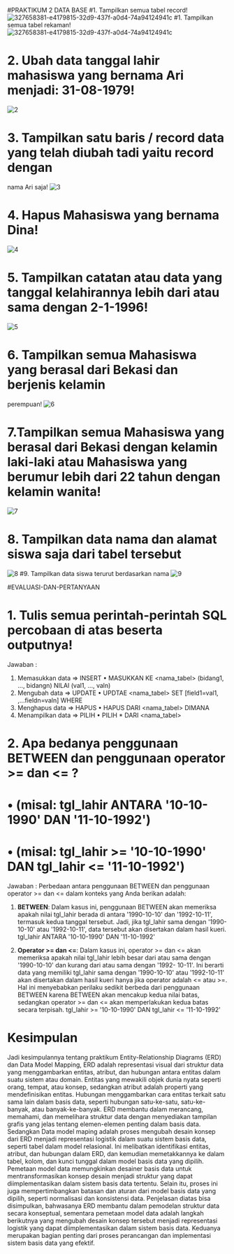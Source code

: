 #PRAKTIKUM 2 DATA BASE
#1. Tampilkan semua tabel record!
![327658381-e4179815-32d9-437f-a0d4-74a94124941c](https://github.com/firman00009999/heri-firman/assets/148558300/3df55edf-541e-4001-91a9-42076fe9abf2)
#1. Tampilkan semua tabel rekaman!
![327658381-e4179815-32d9-437f-a0d4-74a94124941c](https://github.com/firman00009999/heri-firman/assets/148558300/3df55edf-541e-4001-91a9-42076fe9abf2)
# 2. Ubah data tanggal lahir mahasiswa yang bernama Ari menjadi: 31-08-1979!
![2](https://github.com/firman00009999/heri-firman/assets/148558300/45c9d21c-37c1-47d9-ba4a-d6190ac22256)
# 3. Tampilkan satu baris / record data yang telah diubah tadi yaitu record dengan
nama Ari saja!
![3](https://github.com/firman00009999/heri-firman/assets/148558300/50c63ee4-9c31-4a77-ac76-d95d3f833c46)
# 4. Hapus Mahasiswa yang bernama Dina!
![4](https://github.com/firman00009999/heri-firman/assets/148558300/746373e3-49eb-4a64-bcaf-aaa387856048)
# 5. Tampilkan catatan atau data yang tanggal kelahirannya lebih dari atau sama dengan 2-1-1996!
![5](https://github.com/firman00009999/heri-firman/assets/148558300/6a387b3c-8c6f-4f3c-8a05-8d3c920b0300)
# 6. Tampilkan semua Mahasiswa yang berasal dari Bekasi dan berjenis kelamin
perempuan!
![6](https://github.com/firman00009999/heri-firman/assets/148558300/f108dd83-e2c3-4737-9ba5-8577bec70da1)
# 7.Tampilkan semua Mahasiswa yang berasal dari Bekasi dengan kelamin laki-laki atau Mahasiswa yang berumur lebih dari 22 tahun dengan kelamin wanita!
![7](https://github.com/firman00009999/heri-firman/assets/148558300/c589a6ee-8689-445c-a8c2-cb7928d6f074)
# 8. Tampilkan data nama dan alamat siswa saja dari tabel tersebut
![8](https://github.com/firman00009999/heri-firman/assets/148558300/c64ed929-41e1-4a29-a8ce-42eb3b58382a)
#9. Tampilkan data siswa terurut berdasarkan nama
![9](https://github.com/firman00009999/heri-firman/assets/148558300/eeba0d1b-f0bd-452f-bd04-543aa40ea40c)

#EVALUASI-DAN-PERTANYAAN
# 1. Tulis semua perintah-perintah SQL percobaan di atas beserta outputnya!
Jawaban :
1. Memasukkan data => INSERT
  • MASUKKAN KE <nama_tabel> (bidang1, ..., bidangn) NILAI (val1, ..., valn)
2. Mengubah data => UPDATE
  • UPDTAE <nama_tabel> SET [field1=val1, ,...fieldn=valn] WHERE <kondisi>
3. Menghapus data => HAPUS
  • HAPUS DARI <nama_tabel> DIMANA <kondisi>
4. Menampilkan data => PILIH
  • PILIH * DARI <nama_tabel>
# 2. Apa bedanya penggunaan BETWEEN dan penggunaan operator >= dan <= ?
# • (misal: tgl_lahir ANTARA '10-10-1990' DAN '11-10-1992')
# • (misal: tgl_lahir >= '10-10-1990' DAN tgl_lahir <= '11-10-1992')
Jawaban :
Perbedaan antara penggunaan BETWEEN dan penggunaan operator >= dan <= dalam konteks yang Anda berikan adalah:
1. **BETWEEN**: Dalam kasus ini, penggunaan BETWEEN akan memeriksa apakah nilai tgl_lahir berada di antara '1990-10-10' dan '1992-10-11', termasuk kedua tanggal tersebut. Jadi, jika tgl_lahir sama dengan '1990-10-10' atau '1992-10-11', data tersebut akan disertakan dalam hasil kueri.
   tgl_lahir ANTARA '10-10-1990' DAN '11-10-1992'
   
2. **Operator >= dan <=**: Dalam kasus ini, operator >= dan <= akan memeriksa apakah nilai tgl_lahir lebih besar dari atau sama dengan '1990-10-10' dan kurang dari atau sama dengan '1992- 10-11'. Ini berarti data yang memiliki tgl_lahir sama dengan '1990-10-10' atau '1992-10-11' akan disertakan dalam hasil kueri hanya jika operator adalah <= atau >=. Hal ini menyebabkan perilaku sedikit berbeda dari penggunaan BETWEEN karena BETWEEN akan mencakup kedua nilai batas, sedangkan operator >= dan <= akan memperlakukan kedua batas secara terpisah.
   tgl_lahir >= '10-10-1990' DAN tgl_lahir <= '11-10-1992'
# Kesimpulan
Jadi kesimpulannya tentang praktikum Entity-Relationship Diagrams (ERD) dan Data Model Mapping, ERD adalah representasi visual dari struktur data yang menggambarkan entitas, atribut, dan hubungan antara entitas dalam suatu sistem atau domain. Entitas yang mewakili objek dunia nyata seperti orang, tempat, atau konsep, sedangkan atribut adalah properti yang mendefinisikan entitas. Hubungan menggambarkan cara entitas terkait satu sama lain dalam basis data, seperti hubungan satu-ke-satu, satu-ke-banyak, atau banyak-ke-banyak. ERD membantu dalam merancang, memahami, dan memelihara struktur data dengan menyediakan tampilan grafis yang jelas tentang elemen-elemen penting dalam basis data.
Sedangkan Data model maping adalah proses mengubah desain konsep dari ERD menjadi representasi logistik dalam suatu sistem basis data, seperti tabel dalam model relasional. Ini melibatkan identifikasi entitas, atribut, dan hubungan dalam ERD, dan kemudian memetakkannya ke dalam tabel, kolom, dan kunci tunggal dalam model basis data yang dipilih. Pemetaan model data memungkinkan desainer basis data untuk mentransformasikan konsep desain menjadi struktur yang dapat diimplementasikan dalam sistem basis data tertentu. Selain itu, proses ini juga mempertimbangkan batasan dan aturan dari model basis data yang dipilih, seperti normalisasi dan konsistensi data.
Penjelasan diatas bisa disimpulkan, bahwasanya ERD membantu dalam pemodelan struktur data secara konseptual, sementara pemetaan model data adalah langkah berikutnya yang mengubah desain konsep tersebut menjadi representasi logistik yang dapat diimplementasikan dalam sistem basis data. Keduanya merupakan bagian penting dari proses perancangan dan implementasi sistem basis data yang efektif.
